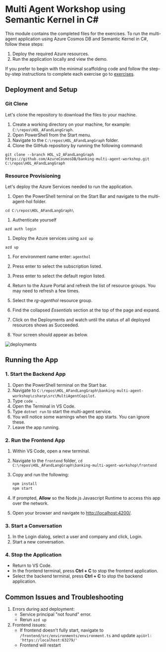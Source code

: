 # Multi Agent Workshop using Semantic Kernel in C#

This module contains the completed files for the exercises. To run the multi-agent application using Azure Cosmos DB and Semantic Kernel in C#, follow these steps:

1. Deploy the required Azure resources.
2. Run the application locally and view the demo.

If you prefer to begin with the minimal scaffolding code and follow the step-by-step instructions to complete each exercise go to [exercises](../../01_exercises/README.md).

## Deployment and Setup

### Git Clone

Let's clone the repository to download the files to your machine.

1. Create a working directory on your machine, for example: `C:\repos\HOL_AFandLangGraph`.
2. Open PowerShell from the Start menu.
3. Navigate to the `C:\repos\HOL_AFandLangGraph` folder.
4. Clone the GitHub repository by running the following command:

```shell
git clone --branch HOL_v2_AFandLangGraph https://github.com/AzureCosmosDB/banking-multi-agent-workshop.git C:\repos\HOL_AFandLangGraph
```

### Resource Provisioning

Let's deploy the Azure Services needed to run the application.

1. Open the PowerShell terminal on the Start Bar and navigate to the multi-agent-hol folder.

```shell
cd C:\repos\HOL_AFandLangGraph\
```

1. Authenticate  yourself

```shell
azd auth login
```

1. Deploy the Azure services using `azd up`

```shell
azd up
```

1. For environment name enter: `agenthol`
1. Press enter to select the subscription listed.
1. Press enter to select the default region listed.

1. Return to the Azure Portal and refresh the list of resource groups. You may need to refresh a few times.
1. Select the *rg-agenthol* resource group.
1. Find the collapsed *Essentials* section at the top of the page and expand.
1. Click on the Deployments and watch until the status of all deployed resources shows as Succeeded.
1. Your screen should appear as below.

![deployments](./media/deployments.png)

## Running the App

### 1. Start the Backend App

1. Open the PowerShell terminal on the Start bar.
1. Navigate to `C:\repos\HOL_AFandLangGraph\banking-multi-agent-workshop\csharp\src\MultiAgentCopilot`.
1. Type `code .`
1. Open the Terminal in VS Code.
1. Type `dotnet run` to start the multi-agent service.
1. You will notice some warnings when the app starts. You can ignore these.
1. Leave the app running.

### 2. Run the Frontend App

1. Within VS Code, open a new terminal.
1. Navigate to the `frontend` folder, `cd C:\repos\HOL_AFandLangGraph\banking-multi-agent-workshop\frontend`
1. Copy and run the following:

   ```sh
   npm install
   npm start
   ```

1. If prompted, **Allow** so the Node.js Javascript Runtime to access this app over the network.
1. Open your browser and navigate to <http://localhost:4200/>.

### 3. Start a Conversation

1. In the Login dialog, select a user and company and click, Login.
1. Start a new conversation.

### 4. Stop the Application

- Return to VS Code.
- In the frontend terminal, press **Ctrl + C** to stop the frontend application.
- Select the backend terminal, press **Ctrl + C** to stop the backend application.

## Common Issues and Troubleshooting

1. Errors during azd deployment:
   - Service principal "not found" error.
   - Rerun `azd up`
1. Frontend issues:
   - If frontend doesn't fully start, navigate to `/frontend/src/environments/environment.ts` and update `apiUrl: 'https://localhost:63279/'`
   - Frontend will restart


